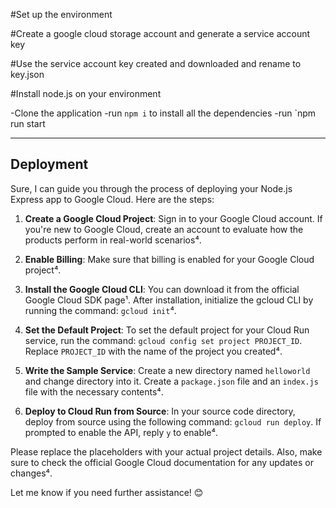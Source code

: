 #Set up the environment

#Create a google cloud storage account and generate a service account key

#Use the service account key created and downloaded and rename to key.json

#Install node.js on your environment

-Clone the application
-run `npm i` to install all the dependencies
-run `npm run start



---------------------------------------------

## Deployment

Sure, I can guide you through the process of deploying your Node.js Express app to Google Cloud. Here are the steps:

1. **Create a Google Cloud Project**: Sign in to your Google Cloud account. If you're new to Google Cloud, create an account to evaluate how the products perform in real-world scenarios⁴.

2. **Enable Billing**: Make sure that billing is enabled for your Google Cloud project⁴.

3. **Install the Google Cloud CLI**: You can download it from the official Google Cloud SDK page¹. After installation, initialize the gcloud CLI by running the command: `gcloud init`⁴.

4. **Set the Default Project**: To set the default project for your Cloud Run service, run the command: `gcloud config set project PROJECT_ID`. Replace `PROJECT_ID` with the name of the project you created⁴.

5. **Write the Sample Service**: Create a new directory named `helloworld` and change directory into it. Create a `package.json` file and an `index.js` file with the necessary contents⁴.

6. **Deploy to Cloud Run from Source**: In your source code directory, deploy from source using the following command: `gcloud run deploy`. If prompted to enable the API, reply `y` to enable⁴.

Please replace the placeholders with your actual project details. Also, make sure to check the official Google Cloud documentation for any updates or changes⁴.

Let me know if you need further assistance! 😊